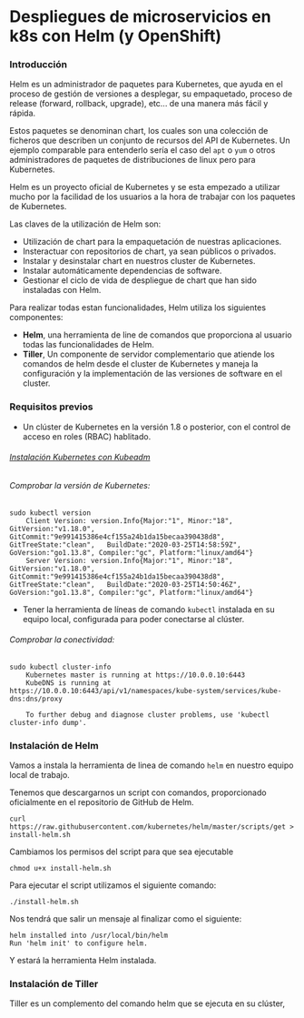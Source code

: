 # Despliegues de microservicios en k8s con Helm (y OpenShift)

### Introducción

Helm es un administrador de paquetes para Kubernetes, que ayuda en el proceso de gestión de versiones a desplegar, su empaquetado, proceso de release (forward, rollback, upgrade), etc... de una manera más fácil y rápida.

Estos paquetes se denominan chart, los cuales son una colección de ficheros que describen un conjunto de recursos del API de Kubernetes. Un ejemplo comparable para entenderlo sería el caso del `apt` o `yum` o otros administradores de paquetes de distribuciones de linux pero para Kubernetes.

Helm es un proyecto oficial de Kubernetes y se esta empezado a utilizar mucho por la facilidad de los usuarios a la hora de trabajar con los paquetes de Kubernetes.

Las claves de la utilización de Helm son:

* Utilización de chart para la empaquetación de nuestras aplicaciones.
* Insteractuar con repositorios de chart, ya sean públicos o privados.
* Instalar y desinstalar chart en nuestros cluster de Kubernetes.
* Instalar automáticamente dependencias de software.
* Gestionar el ciclo de vida de despliegue de chart que han sido instaladas con Helm.

Para realizar todas estan funcionalidades, Helm utiliza los siguientes componentes:

* **Helm**, una herramienta de line de comandos que proporciona al usuario todas las funcionalidades de Helm.
* **Tiller**, Un componente de servidor complementario que atiende los comandos de helm desde el cluster de Kubernetes y maneja la configuración y la implementación de las versiones de software en el cluster.


### Requisitos previos

* Un clúster de Kubernetes en la versión 1.8 o posterior, con el control de acceso en roles (RBAC) hablitado.

###### [Instalación Kubernetes con Kubeadm]()

###### Comprobar la versión de Kubernetes:
~~~
sudo kubectl version
    Client Version: version.Info{Major:"1", Minor:"18", GitVersion:"v1.18.0",   GitCommit:"9e991415386e4cf155a24b1da15becaa390438d8", GitTreeState:"clean",   BuildDate:"2020-03-25T14:58:59Z", GoVersion:"go1.13.8", Compiler:"gc", Platform:"linux/amd64"}
    Server Version: version.Info{Major:"1", Minor:"18", GitVersion:"v1.18.0",   GitCommit:"9e991415386e4cf155a24b1da15becaa390438d8", GitTreeState:"clean",   BuildDate:"2020-03-25T14:50:46Z", GoVersion:"go1.13.8", Compiler:"gc", Platform:"linux/amd64"}
~~~

* Tener la herramienta de líneas de comando `kubectl` instalada en su equipo local, configurada para poder conectarse al clúster.

###### Comprobar la conectividad:
~~~
sudo kubectl cluster-info
    Kubernetes master is running at https://10.0.0.10:6443
    KubeDNS is running at https://10.0.0.10:6443/api/v1/namespaces/kube-system/services/kube-dns:dns/proxy

    To further debug and diagnose cluster problems, use 'kubectl cluster-info dump'.
~~~


### Instalación de Helm

Vamos a instala la herramienta de linea de comando `helm` en nuestro equipo local de trabajo.

Tenemos que descargarnos un script con comandos, proporcionado oficialmente en el repositorio de GitHub de Helm.

~~~
curl https://raw.githubusercontent.com/kubernetes/helm/master/scripts/get > install-helm.sh
~~~

Cambiamos los permisos del script para que sea ejecutable

~~~
chmod u+x install-helm.sh
~~~

Para ejecutar el script utilizamos el siguiente comando:

~~~
./install-helm.sh
~~~

Nos tendrá que salir un mensaje al finalizar como el siguiente:

~~~
helm installed into /usr/local/bin/helm
Run 'helm init' to configure helm.
~~~

Y estará la herramienta Helm instalada.

### Instalación de Tiller

Tiller es un complemento del comando helm que se ejecuta en su clúster, 